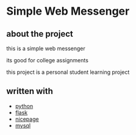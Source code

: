 # Simple Web Messenger

## about the project

this is a simple web messenger

its good for college assignments

this project is a personal student learning project

## written with

- [python](https://www.python.org)
- [flask](https://flask.palletsprojects.com)
- [nicepage](https://www.nicepage.com)
- [mysql](https://www.mysql.com)


